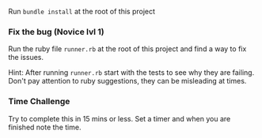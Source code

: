 Run `bundle install` at the root of this project

### Fix the bug (Novice lvl 1)

Run the ruby file `runner.rb` at the root of this project and find a way to fix the issues.

Hint: After running `runner.rb` start with the tests to see why they are failing. Don't pay attention to ruby suggestions, they can be misleading at times.

### Time Challenge
Try to complete this in 15 mins or less. Set a timer and when you are finished note the time.
